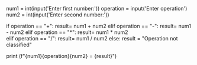 num1 = int(input('Enter first number:'))
operation = input('Enter operation')
num2 = int(input('Enter second number:'))


if operation == "+":
    result= num1 + num2
elif operation == "-":
    result= num1 - num2
elif operation == "*":
    result= num1 * num2   
elif operation == "/":
    result= num1 / num2 
else:
    result = "Operation not classified"

print (f"{num1}{operation}{num2} = {result}")
